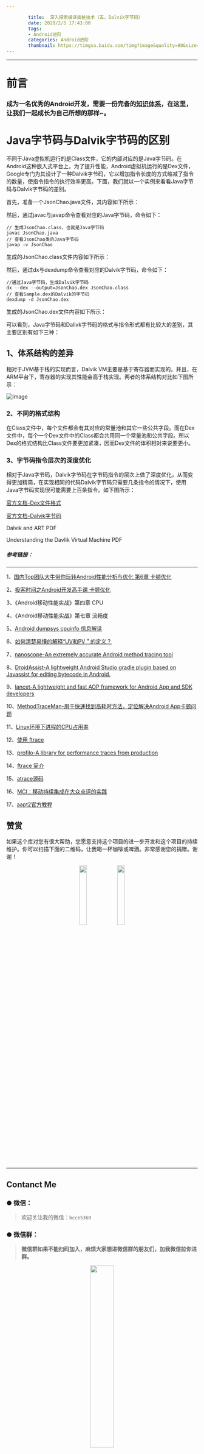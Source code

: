 ```yaml
---

		title:  深入探索编译插桩技术（五、Dalvik字节码）
		date: 2020/2/5 17:43:00   
		tags: 
		- Android进阶
		categories: Android进阶
		thumbnail: https://timgsa.baidu.com/timg?image&quality=80&size=b9999_10000&sec=1557665970516&di=b58d306a0db07efca58f8c9b655f5c13&imgtype=0&src=http%3A%2F%2Fimg02.tooopen.com%2Fimages%2F20160520%2Ftooopen_sl_055418231108.jpg
---
```


---

# 前言

### 成为一名优秀的Android开发，需要一份完备的[知识体系](https://github.com/JsonChao/Awesome-Android-Exercise)，在这里，让我们一起成长为自己所想的那样~。



# Java字节码与Dalvik字节码的区别

不同于Java虚拟机运行的是Class文件，它的内部对应的是Java字节码。在Android这种嵌入式平台上，为了提升性能，Android虚拟机运行的是Dex文件，Google专门为其设计了一种Dalvik字节码，它以增加指令长度的方式缩减了指令的数量，使指令指令的执行效率更高。下面，我们就以一个实例来看看Java字节码与Dalvik字节码的差别。

首先，准备一个JsonChao.java文件，其内容如下所示：





然后，通过javac与javap命令查看对应的Java字节码，命令如下：

    
    // 生成JsonChao.class，也就是Java字节码
    javac JsonChao.java   
    // 查看JsonChao类的Java字节码
    javap -v JsonChao   
    
    
生成的JsonChao.class文件内容如下所示：




然后，通过dx与dexdump命令查看对应的Dalvik字节码，命令如下：


    //通过Java字节码，生成Dalvik字节码
    dx --dex --output=JsonChao.dex JsonChao.class  
    // 查看Sample.dex的Dalvik的字节码
    dexdump -d JsonChao.dex   
    
    
生成的JsonChao.dex文件内容如下所示：



可以看到，Java字节码和Dalivk字节码的格式与指令形式都有比较大的差别，其主要区别有如下三种：

## 1、体系结构的差异

相对于JVM基于栈的实现而言，Dalvik VM主要是基于寄存器而实现的。并且，在ARM平台下，寄存器的实现其性能会高于栈实现。两者的体系结构对比如下图所示：

![image](https://user-gold-cdn.xitu.io/2020/4/3/1713def99f72e45d?w=0&h=0&f=ico&s=4286)


### 2、不同的格式结构

在Class文件中，每个文件都会有其对应的常量池和其它一些公共字段。而在Dex文件中，每个一个Dex文件中的Class都会共用同一个常量池和公共字段。所以Dex的格式结构比Class文件要更加紧凑，因而Dex文件的体积相对来说要更小。


### 3、字节码指令层次的深度优化

相对于Java字节码，Dalvik字节码在字节码指令的层次上做了深度优化，从而变得更加精简，在实现相同的代码Dalvik字节码只需要几条指令的情况下，使用Java字节码实现很可能需要上百条指令。如下图所示：




[官方文档-Dex文件格式](https://source.android.com/devices/tech/dalvik/dex-format)

[官方文档-Dalvik字节码](https://source.android.com/devices/tech/dalvik/dalvik-bytecode)


Dalvik and ART PDF

Understanding the Davlik Virtual Machine PDF



















##### 参考链接：
---
1、[国内Top团队大牛带你玩转Android性能分析与优化 第6章 卡顿优化](https://coding.imooc.com/class/308.html)

2、[极客时间之Android开发高手课 卡顿优化](https://time.geekbang.org/column/article/71982)

3、《Android移动性能实战》第四章 CPU

4、《Android移动性能实战》第七章 流畅度

5、[Android dumpsys cpuinfo 信息解读](https://blog.csdn.net/lindroid/article/details/90904947)

6、[如何清楚易懂的解释“UV和PV＂的定义？](https://www.zhihu.com/question/20448467)

7、[nanoscope-An extremely accurate Android method tracing tool](https://github.com/uber/nanoscope)

8、[DroidAssist-A lightweight Android Studio gradle plugin based on Javassist for editing bytecode in Android.](https://github.com/didi/DroidAssist)

9、[lancet-A lightweight and fast AOP framework for Android App and SDK developers](https://github.com/eleme/lancet)

10、[MethodTraceMan-用于快速找到高耗时方法，定位解决Android App卡顿问题](https://github.com/zhengcx/MethodTraceMan)

11、[Linux环境下进程的CPU占用率](http://www.samirchen.com/linux-cpu-performance/)

12、[使用 ftrace](https://source.android.com/devices/tech/debug/ftrace?hl=zh-cn)

13、[profilo-A library for performance traces from production](https://github.com/facebookincubator/profilo)

14、[ftrace 简介](https://www.ibm.com/developerworks/cn/linux/l-cn-ftrace/index.html)

15、[atrace源码](https://android.googlesource.com/platform/frameworks/native/+/master/cmds/atrace/atrace.cpp)

16、[MCI：移动持续集成在大众点评的实践](https://tech.meituan.com/2018/07/12/mci.html)

17、[aapt2官方教程](https://developer.android.com/studio/command-line/aapt2)


## 赞赏

如果这个库对您有很大帮助，您愿意支持这个项目的进一步开发和这个项目的持续维护。你可以扫描下面的二维码，让我喝一杯咖啡或啤酒。非常感谢您的捐赠。谢谢！

<div align="center">
<img src="https://raw.githubusercontent.com/JsonChao/Awesome-Android-Interview/master/screenshot/wexin_play.jpg" width=20%><img src="https://raw.githubusercontent.com/JsonChao/Awesome-Android-Interview/master/screenshot/Apaliy.jpg" width=20%>
</div>


----

## Contanct Me

###  ●  微信：

> 欢迎关注我的微信：`bcce5360`  

###  ●  微信群：

> **微信群如果不能扫码加入，麻烦大家想进微信群的朋友们，加我微信拉你进群。**

<div align="center">
<img src="https://raw.githubusercontent.com/JsonChao/Awesome-Android-Performance/master/screenshots/Awesome-Android.png" width=35%>
</div>
        

###  ●  QQ群：

> 2千人QQ群，**Awesome-Android学习交流群，QQ群号：959936182**， 欢迎大家加入~


### About me

- #### Email: [chao.qu521@gmail.com]()
- #### Blog: [https://jsonchao.github.io/](https://jsonchao.github.io/)
- #### 掘金: [https://juejin.im/user/5a3ba9375188252bca050ade](https://juejin.im/user/5a3ba9375188252bca050ade)
    


#### 很感谢您阅读这篇文章，希望您能将它分享给您的朋友或技术群，这对我意义重大。

#### 希望我们能成为朋友，在 [Github](https://github.com/JsonChao)、[掘金](https://juejin.im/user/5a3ba9375188252bca050ade)上一起分享知识。